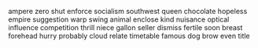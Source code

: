 ampere	zero	shut	enforce	socialism	southwest	queen	chocolate	hopeless	empire	suggestion	warp	swing	animal	enclose	kind	nuisance	optical	influence	competition	thrill	niece	gallon	seller	dismiss	fertile	soon	breast	forehead	hurry	probably	cloud	relate	timetable	famous	dog	brow	even	title	